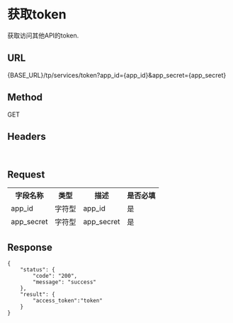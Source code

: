 # 获取token

获取访问其他API的token.

## URL
   {BASE_URL}/tp/services/token?app_id={app_id}&app_secret={app_secret}

## Method
   GET

## Headers
```
   
```

## Request
<table data-tablesaw-sortable>
    <thead>
        <tr>
            <th data-tablesaw-sortable-col data-tablesaw-sortable-default-col>字段名称</th>
            <th data-tablesaw-sortable-col>类型</th>
            <th data-tablesaw-sortable-col>描述</th>
            <th data-tablesaw-sortable-col>是否必填</th>
        </tr>
	<tr>
            <td>app_id</th>
            <td>字符型</th>
            <td>app_id</th>
            <td>是</th>
        </tr>
	<tr>
            <td>app_secret</th>
            <td>字符型</th>
            <td>app_secret</th>
            <td>是</th>
        </tr>
    </thead>
<table>

## Response
```
{
	"status": {
		"code": "200",
		"message": "success"
	},
	"result": {
		"access_token":"token"
	}
}
```
